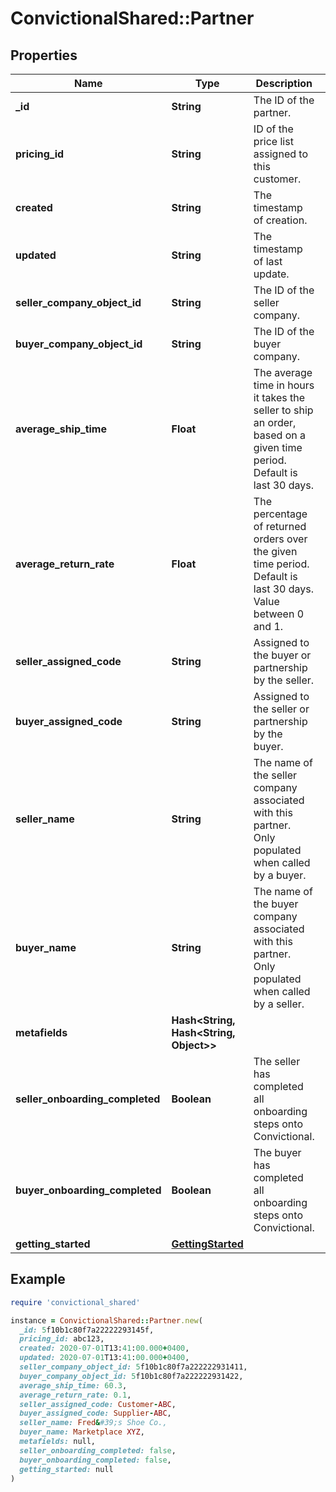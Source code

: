 # ConvictionalShared::Partner

## Properties

| Name | Type | Description | Notes |
| ---- | ---- | ----------- | ----- |
| **_id** | **String** | The ID of the partner. | [optional] |
| **pricing_id** | **String** | ID of the price list assigned to this customer. | [optional] |
| **created** | **String** | The timestamp of creation. | [optional] |
| **updated** | **String** | The timestamp of last update. | [optional] |
| **seller_company_object_id** | **String** | The ID of the seller company. | [optional] |
| **buyer_company_object_id** | **String** | The ID of the buyer company. | [optional] |
| **average_ship_time** | **Float** | The average time in hours it takes the seller to ship an order, based on a given time period. Default is last 30 days. | [optional] |
| **average_return_rate** | **Float** | The percentage of returned orders over the given time period. Default is last 30 days. Value between 0 and 1. | [optional] |
| **seller_assigned_code** | **String** | Assigned to the buyer or partnership by the seller. | [optional] |
| **buyer_assigned_code** | **String** | Assigned to the seller or partnership by the buyer. | [optional] |
| **seller_name** | **String** | The name of the seller company associated with this partner. Only populated when called by a buyer. | [optional] |
| **buyer_name** | **String** | The name of the buyer company associated with this partner. Only populated when called by a seller. | [optional] |
| **metafields** | **Hash&lt;String, Hash&lt;String, Object&gt;&gt;** |  | [optional] |
| **seller_onboarding_completed** | **Boolean** | The seller has completed all onboarding steps onto Convictional. | [optional] |
| **buyer_onboarding_completed** | **Boolean** | The buyer has completed all onboarding steps onto Convictional. | [optional] |
| **getting_started** | [**GettingStarted**](GettingStarted.md) |  | [optional] |

## Example

```ruby
require 'convictional_shared'

instance = ConvictionalShared::Partner.new(
  _id: 5f10b1c80f7a22222293145f,
  pricing_id: abc123,
  created: 2020-07-01T13:41:00.000+0400,
  updated: 2020-07-01T13:41:00.000+0400,
  seller_company_object_id: 5f10b1c80f7a222222931411,
  buyer_company_object_id: 5f10b1c80f7a222222931422,
  average_ship_time: 60.3,
  average_return_rate: 0.1,
  seller_assigned_code: Customer-ABC,
  buyer_assigned_code: Supplier-ABC,
  seller_name: Fred&#39;s Shoe Co.,
  buyer_name: Marketplace XYZ,
  metafields: null,
  seller_onboarding_completed: false,
  buyer_onboarding_completed: false,
  getting_started: null
)
```

